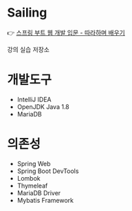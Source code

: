 # Sailing
:point_right: [스프링 부트 웹 개발 입문 - 따라하며 배우기](https://inf.run/AnxJ)

강의 실습 저장소

# 개발도구
- IntelliJ IDEA
- OpenJDK Java 1.8
- MariaDB

# 의존성
- Spring Web
- Spring Boot DevTools
- Lombok
- Thymeleaf
- MariaDB Driver
- Mybatis Framework